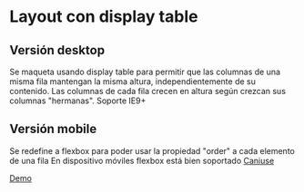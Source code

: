 # Layout con display table

## Versión desktop
Se maqueta usando display table para permitir que las columnas de una misma fila mantengan la misma altura, independientemente de su contenido. Las columnas de cada fila crecen en altura según crezcan sus columnas "hermanas".
Soporte IE9+

## Versión mobile
Se redefine a flexbox para poder usar la propiedad "order" a cada elemento de una fila
En dispositivo móviles flexbox está bien soportado [Caniuse](https://caniuse.com/#feat=flexbox)

[Demo](http://mentiraspoliticas.es/projects/grid-table/grid-table.html)